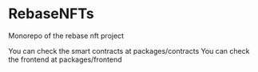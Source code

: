 # RebaseNFTs

Monorepo of the rebase nft project

You can check the smart contracts at packages/contracts
You can check the frontend at packages/frontend